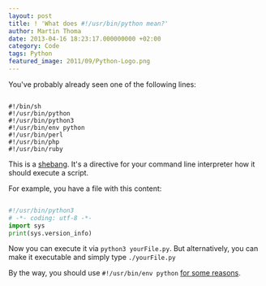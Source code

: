 ```yaml
---
layout: post
title: ! 'What does #!/usr/bin/python mean?'
author: Martin Thoma
date: 2013-04-16 18:23:17.000000000 +02:00
category: Code
tags: Python
featured_image: 2011/09/Python-Logo.png
---
```

You've probably already seen one of the following lines:

```text

#!/bin/sh
#!/usr/bin/python
#!/usr/bin/python3
#!/usr/bin/env python
#!/usr/bin/perl
#!/usr/bin/php
#!/usr/bin/ruby

```

This is a <a href="http://en.wikipedia.org/wiki/Shebang_%28Unix%29">shebang</a>. It's a directive for your command line interpreter how it should execute a script.

For example, you have a file with this content:

```python

#!/usr/bin/python3
# -*- coding: utf-8 -*-
import sys
print(sys.version_info)

```

Now you can execute it via <code>python3 yourFile.py</code>. But alternatively, you can make it executable and simply type <code>./yourFile.py</code>

By the way, you should use <code>#!/usr/bin/env python</code> <a href="http://stackoverflow.com/q/1352922/562769">for some reasons</a>.

